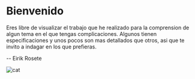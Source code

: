 # Bienvenido

Eres libre de visualizar el trabajo que he realizado para la comprension de algun tema en el que tengas complicaciones. Algunos tienen especificaciones y unos pocos son mas detallados que otros, asi que te invito a indagar en los que prefieras.

-- Eirik Rosete

![cat](/evaluaciones/examenParcial/examenParcialEirikRosete/images/cat.png)